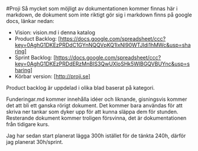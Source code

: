 #Proji
Så mycket som möjligt av dokumentationen kommer finnas här i markdown, de dokument som inte riktigt gör sig i markdown finns på google docs, länkar nedan:
* Vision: vision.md i denna katalog
* Product Backlog: [https://docs.google.com/spreadsheet/ccc?key=0AghG1DKEzPRDdC1GYnNQQVpKQ1lxNl90WTJIdi1hMWc&usp=sharing]
* Sprint Backlog: [https://docs.google.com/spreadsheet/ccc?key=0AghG1DKEzPRDdERzMnBIS3QwUXloSHk5WlBGQVBUYnc&usp=sharing]
* Körbar version: [http://proji.se]

Product backlog är uppdelad i olika blad baserat på kategori.  

Funderingar.md kommer innehålla idéer och liknande, gisningsvis kommer det att bli ett ganska rörigt dokument. Det kommer bara användas för att skriva ner tankar som dyker upp för att kunna släppa dem för stunden.
Resterande dokument kommer troligen försvinna, det är dokumentationen från tidigare kurs.

Jag har sedan start planerat lägga 300h istället för de tänkta 240h, därför jag planerat 30h/sprint.